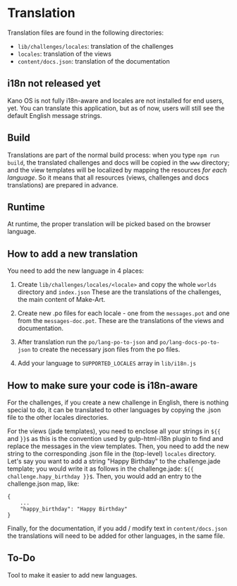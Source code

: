 # Translation

Translation files are found in the following directories:
- `lib/challenges/locales`: translation of the challenges
- `locales`: translation of the views
- `content/docs.json`: translation of the documentation

## i18n not released yet

Kano OS is not fully i18n-aware and locales are not installed for end users, yet. You can translate this application, but as of now, users will still see the default English message strings.

## Build

Translations are part of the normal build process: when you type `npm run build`, the translated challenges and docs will be copied in the `www` directory; and the view templates will be localized by mapping the resources _for each language_.  So it means that all resources (views, challenges and docs translations) are prepared in advance.

## Runtime

At runtime, the proper translation will be picked based on the browser language. 

## How to add a new translation

You need to add the new language in 4 places:

1. Create `lib/challenges/locales/<locale>` and copy the whole `worlds` directory and `index.json` 
   These are the translations of the challenges, the main content of Make-Art.

2. Create new .po files for each locale - one from the `messages.pot` and one
   from the `messages-doc.pot`. These are the translations of the views and
   documentation.

3. After translation run the `po/lang-po-to-json` and `po/lang-docs-po-to-json`
   to create the necessary json files from the po files.

4. Add your language to `SUPPORTED_LOCALES` array in `lib/i18n.js`

## How to make sure your code is i18n-aware

For the challenges, if you create a new challenge in English, there is nothing special to do, it can be translated to other languages by copying the .json file to the other locales directories.

For the views (jade templates), you need to enclose all your strings in `${{` and `}}$` as this is the convention used by gulp-html-i18n plugin to find and replace the messages in the view templates.  Then, you need to add the new string to the corresponding .json file in the (top-level) `locales` directory.  Let's say you want to add a string "Happy Birthday" to the challenge.jade template; you would write it as follows in the challenge.jade: `${{ challenge.hapy_birthday }}$`.  Then, you would add an entry to the challenge.json map, like:
```
{
    ...
    "happy_birthday": "Happy Birthday"
}
```

Finally, for the documentation, if you add / modify text in `content/docs.json` the translations will need to be added for other languages, in the same file.

## To-Do

Tool to make it easier to add new languages.
